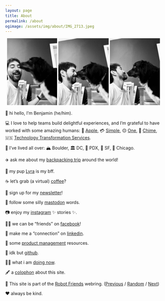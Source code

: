 ```yaml
---
layout: page
title: About
permalink: /about
ogimage: /assets/img/about/IMG_2713.jpeg
---
```

<div style="width: 100%;"><center>
  <img src="/assets/img/about/IMG_2713.jpeg" alt="Benjamin and Lyra, photo 1 of 3" style="width: 32%; max-width: 200px;" />
  <img src="/assets/img/about/IMG_2715.jpeg" alt="Benjamin and Lyra, photo 2 of 3" style="width: 32%; max-width: 200px;" />
  <img src="/assets/img/about/IMG_2716.jpeg" alt="Benjamin and Lyra, photo 3 of 3" style="width: 32%; max-width: 200px;" />
</center></div>

👋 hi hello, I’m Benjamin (he/him).<br />

💻 I love to help teams build delightful experiences, and I’m grateful to have worked with some amazing humans: 📱 [Apple](https://apple.com/), 💳 [Simple](https://en.wikipedia.org/wiki/Simple_(bank)), 🟡 [One](https://one.app/), 💚 [Chime](https://chime.com/), 🇺🇸 [Technology Transformation Services](https://tts.gsa.gov).<br />

🏡 I’ve lived all over: 🏔 Boulder, 🏛 DC, 🌲 PDX, 🌁 SF, 🍕 Chicago.<br />

✈️ ask me about my <a href="/archives/two-weeks">backpacking trip</a> around the world!<br />

🐶 my pup <a href="https://lyra.dog">Lyra</a> is my bff.<br />

☕️ let’s grab (a virtual) [coffee](https://calendly.com/benjaminchait/30min)?<br />

💌 sign up for my [newsletter](/newsletter)!<br />

🦣 follow some silly [mastodon](https://xoxo.zone/@benjaminchait) words.<br />

📷 enjoy my [instagram](https://instagram.com/benjaminchait) ✨ stories ✨.<br />

👯‍♀️ we can be “friends” on [facebook](https://facebook.com/benjaminchait)!<br />

👔 make me a “connection” on [linkedin](https://linkedin.com/in/benjaminchait).<br />

🧰 some [product management](/resources/product-management) resources.<br />

👾 idk but [github](https://github.com/benjaminchait).<br />

👨‍💻 what i am [doing now](/about/now).<br />

🖋 a [colophon](/about/colophon) about this site.<br />

🤖 This site is part of the <a href="https://robot-friend-ring.netlify.app">Robot Friends</a> webring. (<a href="https://robot-friend-ring.netlify.app/prev">Previous</a> / <a href="https://robot-friend-ring.netlify.app/random">Random</a> / <a href="https://robot-friend-ring.netlify.app/next">Next</a>)<br />

❤️ always be kind.

